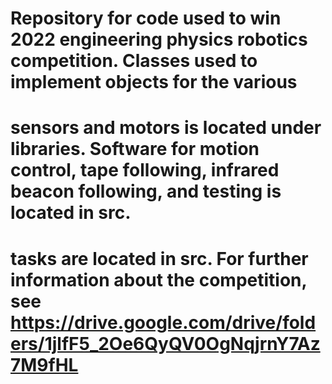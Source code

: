 # Repository for code used to win 2022 engineering physics robotics competition. Classes used to implement objects for the various
# sensors and motors is located under libraries. Software for motion control, tape following, infrared beacon following, and testing is located in src.
# tasks are located in src. For further information about the competition, see https://drive.google.com/drive/folders/1jlfF5_2Oe6QyQV0OgNqjrnY7Az7M9fHL 
